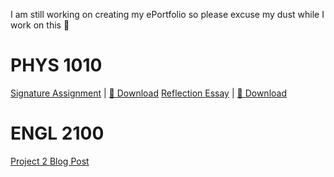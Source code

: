 I am still working on creating my ePortfolio so please excuse my dust while I work on this 🧹


# PHYS 1010
[Signature Assignment](docs/physics1010/signature.md) | [🔗 Download](docs/physics1010/signature.pdf)
[Reflection Essay](docs/physics1010/reflection.md) | [🔗 Download](docs/physics1010/reflection.pdf)

# ENGL 2100
[Project 2 Blog Post](docs/engl2100/blogpost.md)